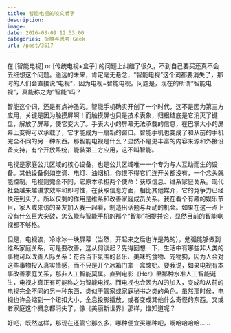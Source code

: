 ```yaml
---
title: 智能电视的咬文嚼字
description: 
image: 
date: 2016-03-09 12:53:00
categories: 折腾与思考 Geek
url: /post/3517
---
```


在 [智能电视] or [传统电视+盒子] 的问题上纠结了很久，不到自己要买还真不会去细想这个问题。遥远的未来，肯定毫无悬念，“智能电视”这个词都要消失了，那时的人们会直接说“电视”，因为电视=智能电视。问题是，现在的所谓“智能电视”，真能称之为“智能”吗？

智能这个词，还是有点神圣的。智能手机确实开创了一个时代，这不是因为第三方应用，关键是因为触摸屏啊！而触摸屏也只是技术表象，归根结底是它消灭了键盘，解放了屏幕，使它变大了。手表大小的屏幕无法承载的信息，在巴掌大小的屏幕上变得可以承载了，它才能成为一扇新的窗口。智能手机也变成了和从前的手机完全不同的另一种东西。那智能电视是什么？显然不是更丰富的内容来源和外接设备支持，有个开放系统，能装第三方应用，这不叫智能。

电视是家庭公共区域的核心设备，也是公共区域唯一一个专为与人互动而生的设备。其他设备例如空调、电灯、油烟机，你恨不得它们连开关都没有，一个念头就能控制。电视则完全不同，它原本承担两个使命：获取信息、维系家庭关系。现代社会越来越讲求效率和即时性，在获取信息方面，相比其他媒介，它的竞争力已经快走到头了。所以仅剩的作用是维系和改善家庭成员关系。我在看个有趣的娱乐节目，家人或来访的亲友加入我一起看，制造出话题与互动的机会。如果在这一点上没有什么巨大突破，怎么能与智能手机的那个“智能”相提并论，显然目前的智能电视都不够格。

但是，电视诶，冷冰冰一块屏幕（当然，开起来之后也许是热的），勉强能够做到维系家庭关系，可是要改善，这从何谈起？先得回想一下，生活中有哪些非人类的事物可以改善人际关系：符合当下氛围的音乐、美味的食物、宠物狗，因为人会对这些事物投入真实情感，而不只是开个冰箱门拿一盒酸奶。要我说，如果电视有本事改善家庭关系，那非人工智能莫属。直到电影《Her》里那种水准人工智能诞生，电视才真正有可能称之为智能电视。而电视也会因为AI的加入，变成和从前的电视完全不同的另一种东西，类似于管家或家庭秘书之类的角色。虽然那时候，电视也许会缩到一个纽扣大小，全息投影播放，或者变成其他什么奇怪的东西。又或者家庭这个概念都消失了，像《美丽新世界》那样，谁知道呢？

好吧，既然这样，那现在还管它那么多，哪种便宜买哪种吧，啊哈哈哈哈……
